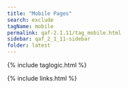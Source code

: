 ```yaml
---
title: "Mobile Pages"
search: exclude
tagName: mobile
permalink: qaf-2.1.11/tag_mobile.html
sidebar: qaf_2_1_11-sidebar
folder: latest
---
```

{% include taglogic.html %}

{% include links.html %}
